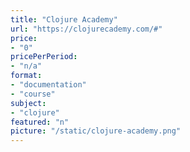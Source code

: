```yaml
---
title: "Clojure Academy"
url: "https://clojurecademy.com/#"
price: 
- "0"
pricePerPeriod: 
- "n/a"
format: 
- "documentation"
- "course"
subject: 
- "clojure"
featured: "n"
picture: "/static/clojure-academy.png"
---
```

